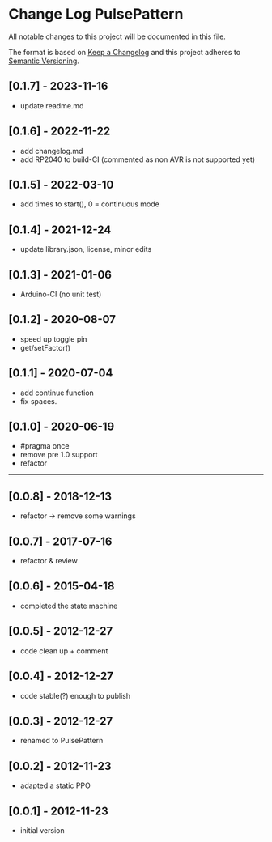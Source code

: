 # Change Log PulsePattern

All notable changes to this project will be documented in this file.

The format is based on [Keep a Changelog](http://keepachangelog.com/)
and this project adheres to [Semantic Versioning](http://semver.org/).


## [0.1.7] - 2023-11-16
- update readme.md


## [0.1.6] - 2022-11-22
- add changelog.md
- add RP2040 to build-CI  (commented as non AVR is not supported yet)

## [0.1.5] - 2022-03-10
- add times to start(), 0 = continuous mode

## [0.1.4] - 2021-12-24
- update library.json, license, minor edits

## [0.1.3] - 2021-01-06
- Arduino-CI (no unit test)

## [0.1.2] - 2020-08-07
- speed up toggle pin
- get/setFactor()

## [0.1.1] - 2020-07-04
- add continue function
- fix spaces.

## [0.1.0] - 2020-06-19
- #pragma once
- remove pre 1.0 support
- refactor

----

## [0.0.8] - 2018-12-13
- refactor -> remove some warnings

## [0.0.7] - 2017-07-16
- refactor & review

## [0.0.6] - 2015-04-18
- completed the state machine

## [0.0.5] - 2012-12-27
- code clean up + comment

## [0.0.4] - 2012-12-27
- code stable(?) enough to publish

## [0.0.3] - 2012-12-27
- renamed to PulsePattern

## [0.0.2] - 2012-11-23
- adapted a static PPO

## [0.0.1] - 2012-11-23
-  initial version

